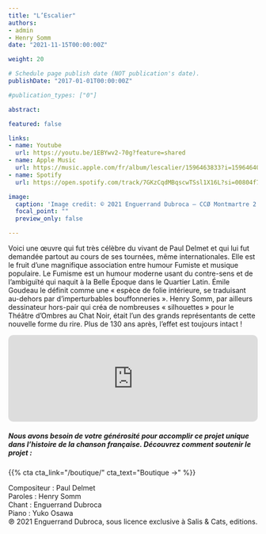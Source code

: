 ```yaml
---
title: "L’Escalier"
authors:
- admin
- Henry Somm
date: "2021-11-15T00:00:00Z"

weight: 20

# Schedule page publish date (NOT publication's date).
publishDate: "2017-01-01T00:00:00Z"

#publication_types: ["0"]

abstract: 

featured: false

links:
- name: Youtube
  url: https://youtu.be/1EBYwv2-70g?feature=shared
- name: Apple Music
  url: https://music.apple.com/fr/album/lescalier/1596463833?i=1596464051
- name: Spotify
  url: https://open.spotify.com/track/7GKzCqdMBqscwTSsl1X16L?si=00804f7a270f4aff

image:
  caption: 'Image credit: © 2021 Enguerrand Dubroca – CCØ Montmartre 2 rue du Calvaire, par Eugène Atget  – Paris Collections / Musée Carnavalet'
  focal_point: ""
  preview_only: false

---
```


Voici une œuvre qui fut très célèbre du vivant de Paul Delmet et qui lui fut demandée partout au cours de ses tournées, même internationales. Elle est le fruit d’une magnifique association entre humour Fumiste et musique populaire. Le Fumisme est un humour moderne usant du contre-sens et de l’ambiguïté qui naquit à la Belle Époque dans le Quartier Latin. Émile Goudeau le définit comme une « espèce de folie intérieure, se traduisant au-dehors par d’imperturbables bouffonneries ». Henry Somm, par ailleurs dessinateur hors-pair qui créa de nombreuses « silhouettes » pour le Théâtre d’Ombres au Chat Noir, était l’un des grands représentants de cette nouvelle forme du rire. Plus de 130 ans après, l’effet est toujours intact !


<iframe allow="autoplay *; encrypted-media *; fullscreen *; clipboard-write" frameborder="0" height="175" style="width:100%;max-width:720px;overflow:hidden;border-radius:10px;" sandbox="allow-forms allow-popups allow-same-origin allow-scripts allow-storage-access-by-user-activation allow-top-navigation-by-user-activation" src="https://embed.music.apple.com/fr/album/lescalier/1596463833?i=1596464051"></iframe>

##### Nous avons besoin de votre générosité pour accomplir ce projet unique dans l’histoire de la chanson française. Découvrez comment soutenir le projet :
{{% cta cta_link="/boutique/" cta_text="Boutique →" %}}

<p>Compositeur : Paul Delmet <br>
Paroles : Henry Somm<br>
Chant : Enguerrand Dubroca<br>
Piano : Yuko Osawa<br>
℗ 2021 Enguerrand Dubroca, sous licence exclusive à Salis & Cats, editions.</p>


